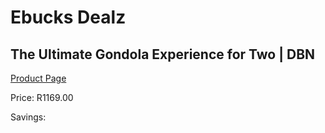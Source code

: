 
# Ebucks Dealz
## The Ultimate Gondola Experience for Two | DBN
[Product Page](https://www.ebucks.com/web/shop/productSelected.do?prodId=342613962&catId=714893646)

Price: R1169.00

Savings: 


	